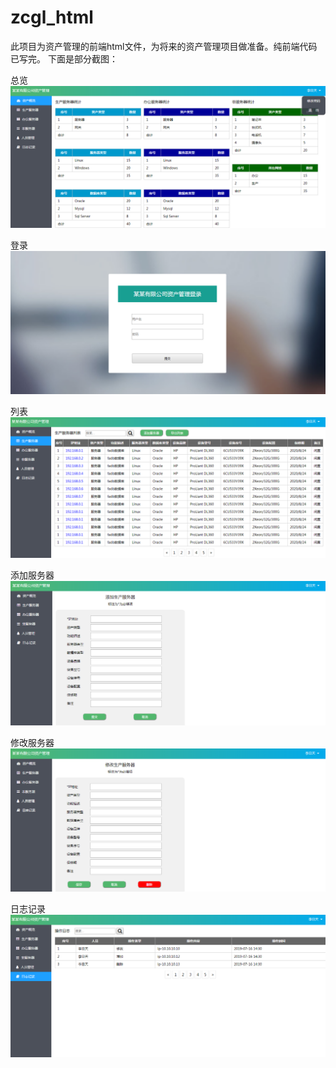 # zcgl_html
此项目为资产管理的前端html文件，为将来的资产管理项目做准备。纯前端代码已写完。
下面是部分截图：

总览
![Image text](https://github.com/YangBaohust/myimages/blob/master/zcgl_html/%E6%80%BB%E8%A7%88.png)

登录
![Image text](https://github.com/YangBaohust/myimages/blob/master/zcgl_html/%E7%99%BB%E5%BD%95.png)

列表
![Image text](https://github.com/YangBaohust/myimages/blob/master/zcgl_html/%E5%88%97%E8%A1%A8.png)

添加服务器
![Image text](https://github.com/YangBaohust/myimages/blob/master/zcgl_html/%E6%B7%BB%E5%8A%A0%E6%9C%8D%E5%8A%A1%E5%99%A8.png)

修改服务器
![Image text](https://github.com/YangBaohust/myimages/blob/master/zcgl_html/%E4%BF%AE%E6%94%B9%E6%9C%8D%E5%8A%A1%E5%99%A8.png)

日志记录
![Image text](https://github.com/YangBaohust/myimages/blob/master/zcgl_html/%E6%97%A5%E5%BF%97%E8%AE%B0%E5%BD%95.png)
